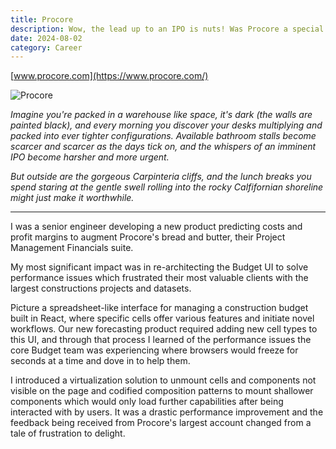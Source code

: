 ```yaml
---
title: Procore
description: Wow, the lead up to an IPO is nuts! Was Procore a special kind of strange though?
date: 2024-08-02
category: Career
---
```


[www.procore.com](https://www.procore.com/)

![Procore](https://github.com/user-attachments/assets/c0d6a3c3-02c7-45e0-9fe0-924d0c8cf62e)


_Imagine you're packed in a warehouse like space, it's dark (the walls are painted black), and every morning you discover your desks multiplying and packed into ever tighter configurations. Available bathroom stalls become scarcer and scarcer as the days tick on, and the whispers of an imminent IPO become harsher and more urgent._

_But outside are the gorgeous Carpinteria cliffs, and the lunch breaks you spend staring at the gentle swell rolling into the rocky Calfifornian shoreline might just make it worthwhile._

_______

I was a senior engineer developing a new product predicting costs and profit margins to augment Procore's bread and butter, their Project Management Financials suite.

My most significant impact was in re-architecting the Budget UI to solve performance issues which frustrated their most valuable clients with the largest constructions projects and datasets. 

Picture a spreadsheet-like interface for managing a construction budget built in React, where specific cells offer various features and initiate novel workflows. Our new forecasting product required adding new cell types to this UI, and through that process I learned of the performance issues the core Budget team was experiencing where browsers would freeze for seconds at a time and dove in to help them.

I introduced a virtualization solution to unmount cells and components not visible on the page and codified composition patterns to mount shallower components which would only load further capabilities after being interacted with by users. It was a drastic performance improvement and the feedback being received from Procore's largest account changed from a tale of frustration to delight.


